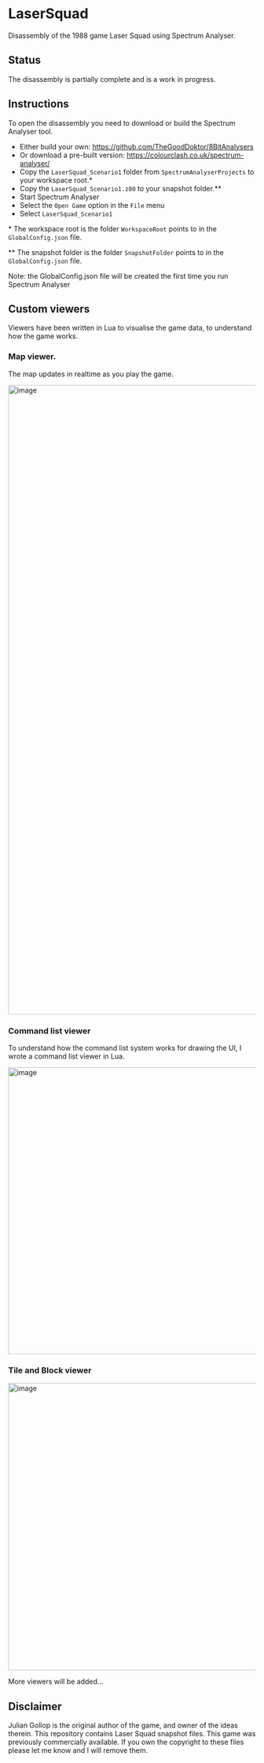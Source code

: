 # LaserSquad
Disassembly of the 1988 game Laser Squad using Spectrum Analyser.

## Status
The disassembly is partially complete and is a work in progress.

## Instructions
To open the disassembly you need to download or build the Spectrum Analyser tool.
  - Either build your own: https://github.com/TheGoodDoktor/8BitAnalysers
  - Or download a pre-built version: https://colourclash.co.uk/spectrum-analyser/
  - Copy the `LaserSquad_Scenario1` folder from `SpectrumAnalyserProjects` to your workspace root.* 
  - Copy the `LaserSquad_Scenario1.z80` to your snapshot folder.**
  - Start Spectrum Analyser
  - Select the `Open Game` option in the `File` menu
  - Select `LaserSquad_Scenario1`

\*   The workspace root is the folder `WorkspaceRoot` points to in the `GlobalConfig.json` file.

\**  The snapshot folder is the folder `SnapshotFolder` points to in the `GlobalConfig.json` file.

Note: the GlobalConfig.json file will be created the first time you run Spectrum Analyser

## Custom viewers
Viewers have been written in Lua to visualise the game data, to understand how the game works. 

### Map viewer. 
The map updates in realtime as you play the game.

<img width="1280" alt="image" src="https://github.com/Colourclash/LaserSquad/assets/883891/01259044-bbbb-41b3-888a-0bfdd7e9181a">

### Command list viewer
To understand how the command list system works for drawing the UI, I wrote a command list viewer in Lua.

<img width="583" alt="image" src="https://github.com/Colourclash/LaserSquad/assets/883891/2c3fab97-8602-40ef-9e6a-a2b339f2441a">

### Tile and Block viewer

<img width="584" alt="image" src="https://github.com/Colourclash/LaserSquad/assets/883891/65d7a413-0c5f-4799-a765-910efe80a2ea">

More viewers will be added...


## Disclaimer
Julian Gollop is the original author of the game, and owner of the ideas therein.
This repository contains Laser Squad snapshot files. This game was previously commercially available. If you own the copyright to these files please let me know and I will remove them.
